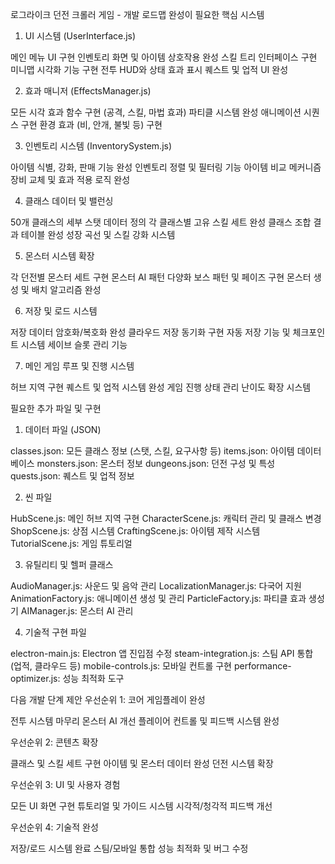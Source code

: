 로그라이크 던전 크롤러 게임 - 개발 로드맵
완성이 필요한 핵심 시스템
1. UI 시스템 (UserInterface.js)

메인 메뉴 UI 구현
인벤토리 화면 및 아이템 상호작용 완성
스킬 트리 인터페이스 구현
미니맵 시각화 기능 구현
전투 HUD와 상태 효과 표시
퀘스트 및 업적 UI 완성

2. 효과 매니저 (EffectsManager.js)

모든 시각 효과 함수 구현 (공격, 스킬, 마법 효과)
파티클 시스템 완성
애니메이션 시퀀스 구현
환경 효과 (비, 안개, 불빛 등) 구현

3. 인벤토리 시스템 (InventorySystem.js)

아이템 식별, 강화, 판매 기능 완성
인벤토리 정렬 및 필터링 기능
아이템 비교 메커니즘
장비 교체 및 효과 적용 로직 완성

4. 클래스 데이터 및 밸런싱

50개 클래스의 세부 스탯 데이터 정의
각 클래스별 고유 스킬 세트 완성
클래스 조합 결과 테이블 완성
성장 곡선 및 스킬 강화 시스템

5. 몬스터 시스템 확장

각 던전별 몬스터 세트 구현
몬스터 AI 패턴 다양화
보스 패턴 및 페이즈 구현
몬스터 생성 및 배치 알고리즘 완성

6. 저장 및 로드 시스템

저장 데이터 암호화/복호화 완성
클라우드 저장 동기화 구현
자동 저장 기능 및 체크포인트 시스템
세이브 슬롯 관리 기능

7. 메인 게임 루프 및 진행 시스템

허브 지역 구현
퀘스트 및 업적 시스템 완성
게임 진행 상태 관리
난이도 확장 시스템

필요한 추가 파일 및 구현
1. 데이터 파일 (JSON)

classes.json: 모든 클래스 정보 (스탯, 스킬, 요구사항 등)
items.json: 아이템 데이터베이스
monsters.json: 몬스터 정보
dungeons.json: 던전 구성 및 특성
quests.json: 퀘스트 및 업적 정보

2. 씬 파일

HubScene.js: 메인 허브 지역 구현
CharacterScene.js: 캐릭터 관리 및 클래스 변경
ShopScene.js: 상점 시스템
CraftingScene.js: 아이템 제작 시스템
TutorialScene.js: 게임 튜토리얼

3. 유틸리티 및 헬퍼 클래스

AudioManager.js: 사운드 및 음악 관리
LocalizationManager.js: 다국어 지원
AnimationFactory.js: 애니메이션 생성 및 관리
ParticleFactory.js: 파티클 효과 생성기
AIManager.js: 몬스터 AI 관리

4. 기술적 구현 파일

electron-main.js: Electron 앱 진입점 수정
steam-integration.js: 스팀 API 통합 (업적, 클라우드 등)
mobile-controls.js: 모바일 컨트롤 구현
performance-optimizer.js: 성능 최적화 도구

다음 개발 단계 제안
우선순위 1: 코어 게임플레이 완성

전투 시스템 마무리
몬스터 AI 개선
플레이어 컨트롤 및 피드백 시스템 완성

우선순위 2: 콘텐츠 확장

클래스 및 스킬 세트 구현
아이템 및 몬스터 데이터 완성
던전 시스템 확장

우선순위 3: UI 및 사용자 경험

모든 UI 화면 구현
튜토리얼 및 가이드 시스템
시각적/청각적 피드백 개선

우선순위 4: 기술적 완성

저장/로드 시스템 완료
스팀/모바일 통합
성능 최적화 및 버그 수정